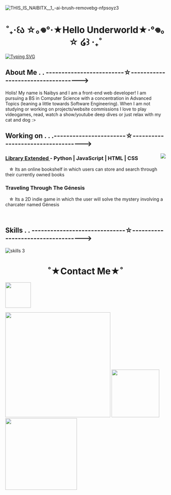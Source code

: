 ![THIS_IS_NAIBITX__1_-ai-brush-removebg-nfpsoyz3](https://github.com/Naibitx/Naibitx/assets/169307311/7adbc5b3-b682-4fd0-a219-ab3823a6fa19)


<top> 
  <h1 align ="center"> ˚₊‧꒰ა ☆｡𖦹°‧★Hello Underworld★‧°𖦹｡☆ ໒꒱ ‧₊˚ </h1>
  <a href="https://git.io/typing-svg"><img src="https://readme-typing-svg.demolab.com?                          font=Fira+Code&pause=1000&color=DFF1F8&center=true&random=false&width=1150&lines=I+I+I+I+I+I+I+I+I+I+I+I+I+I+I+I+I+I+I+I+I+I+I+I+I+I+I+I+I+I+I+I+I+I+I+I+I+I+I+I+I+I+I+I+I+I+I+I+I+I+I+I+I+I+I+I+I+I+I+I+I+I+I+I+I+I+I+I+I+I+I+I+I+I+I+I+I+I+I+I+I+I+I+I+I+I+I+I+I+I+I+I+I+I+I+I+I+I+I+I+I+I+I+I+I+I+I+I+" alt="Typing SVG"/></a>⠀⠀⠀
</top>

<about>
  <h2>About Me . . -------------------------☆-----------------------------------></h2>
  <p>
  Holis! My name is Naibys and I am a front-end web developer! I am pursuing a BS in Computer Science with a concentration in Advanced Topics (leaning a little towards Software Engineering). When I am not            studying or working on projects/website commissions I love to play videogames, read, watch a show/youtube deep dives or just relax   with my cat and dog :> ⠀⠀⠀
  </p>  
</about>

<projects>
  <h2>Working on . . .-----------------------☆-----------------------------------></h2>
  <img align="right" src= "https://github.com/Naibitx/Naibitx/assets/169307311/67af7df4-314a-4eaa-b750-0321e4d5132a">
  <h3 align = "left">
    <a href = "https://github.com/Cosmo517/LibraryExtended">Library Extended </a> - Python | JavaScript | HTML | CSS 
  </h3>
  <p> &nbsp&nbsp &#9734; Its an online bookshelf in which users can store and search through their currently owned books </p>
  <h3 align = "left">Traveling Through The Génesis </h3>
  <p> &nbsp&nbsp &#9734; Its a 2D indie game in which the user will solve the mystery involving a charcater named Génesis </p>
</projects> 
<br>
<skill> 
  <h2>Skills . .  ------------------------------☆-----------------------------------></h2>
</skill>  

![skills 3](https://github.com/Naibitx/Naibitx/assets/169307311/ae12976d-60a6-4596-945d-a175f22ce9f1)

<footer> 
  <h1 align ="center"> ˚★Contact Me★˚ </h1>
  <img src="https://github.com/Naibitx/Naibitx/assets/169307311/8a6e4397-cd99-41d2-8d1f-c0bd2d55a2f9" width="80" />
  
  [<img src="https://github.com/Naibitx/Naibitx/assets/169307311/cc60a7a4-6b4d-4662-bd62-1326c85831a5" width="330" >](www.linkedin.com/in/naibys-alzugaray)
  [<img src="https://github.com/Naibitx/Naibitx/assets/169307311/ae658460-d4ae-44b7-8196-89eb6f0f6fab" width="150" >](https://dev.to/naibitx_)
  [<img src="https://github.com/Naibitx/Naibitx/assets/169307311/bd5a4120-6106-4720-aa69-71e8ccec3b6b" width="225" >](naibys.alzugarayofficial@gmail.com)
  

</footer>






